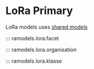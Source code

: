 <!--
SPDX-FileCopyrightText: 2021 Magenta ApS <https://magenta.dk>
SPDX-License-Identifier: MPL-2.0
-->

# LoRa Primary

LoRa models uses [shared models](../lora/lora_shared.md)

::: ramodels.lora.facet

::: ramodels.lora.organisation

::: ramodels.lora.klasse
